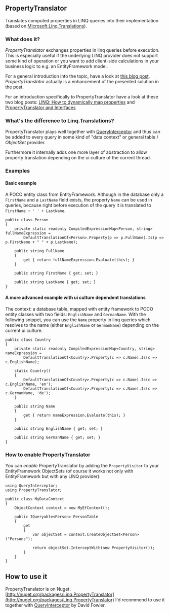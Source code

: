 ## PropertyTranslator

Translates computed properties in LINQ queries into their implementation (based on [Microsoft.Linq.Translations](https://github.com/damieng/Linq.Translations)). 

### What does it?

*PropertyTranslator* exchanges properties in linq queries before execution. This is especially useful if the underlying LINQ provider does not support some kind of operation or you want to add client-side calculations in your business logic to e.g. an EntityFramework model.

For a general introduction into the topic, have a look at [this blog post](http://damieng.com/blog/2009/06/24/client-side-properties-and-any-remote-linq-provider). *PropertyTranslator* actually is a enhancement of the presented solution in the post.

For an introduction specifically to PropertyTranslator have a look at these two blog posts: [LINQ: How to dynamically map properties](http://www.peschuster.de/2012/03/linq-how-to-dynamically-map-properties/) and [PropertyTranslator and Interfaces](http://www.peschuster.de/2012/03/propertytranslator-and-interfaces/)

### What's the difference to Linq.Translations?

PropertyTranslator plays well together with [QueryInterceptor](https://github.com/davidfowl/QueryInterceptor) and thus can be added to every query in some kind of "data context" or general table / *ObjectSet* provider.

Furthermore it internally adds one more layer of abstraction to allow property translation depending on the ui culture of the current thread.

### Examples

#### Basic example

A POCO entity class from EntityFramework. Although in the database only a `FirstName` and a `LastName` field exists, the property `Name` can be used in queries, because right before execution of the query it is translated to `FirstName + ' ' + LastName`.

    public class Person
    {
    	private static readonly CompiledExpressionMap<Person, string> fullNameExpression = 
    	    DefaultTranslationOf<Person>.Property(p => p.FullName).Is(p => p.FirstName + " " + p.LastName);
    	    
    	public string FullName
    	{
    		get { return fullNameExpression.Evaluate(this); }
    	}
    	
    	public string FirstName { get; set; }
    	
    	public string LastName { get; set; }    	
    }

#### A more advanced example with ui culture dependent translations

The context: a database table, mapped with entity framework to POCO entity classes with two fields: `EnglishName` and `GermanName`. With the following snippet, you can use the `Name` property in linq queries which resolves to the name (either `EnglishName` or `GermanName`) depending on the current ui culture.

    public class Country
    {
    	private static readonly CompiledExpressionMap<Country, string> nameExpression = 
    	    DefaultTranslationOf<Country>.Property(c => c.Name).Is(c => c.EnglishName);
    	
    	static Country()
    	{
    	    DefaultTranslationOf<Country>.Property(c => c.Name).Is(c => c.EnglishName, 'en');
    	    DefaultTranslationOf<Country>.Property(c => c.Name).Is(c => c.GermanName, 'de');
    	}    	
    	
    	public string Name
    	{
    		get { return nameExpression.Evaluate(this); }
    	}
    	
    	public string EnglishName { get; set; }
    	
    	public string GermanName { get; set; }    	
    }

### How to enable PropertyTranslator

You can *enable* PropertyTranslator by adding the `PropertyVisitor` to your EntityFramework ObjectSets (of course it works not only with EntityFramework but with any LINQ provider):

    using QueryInterceptor;
    using PropertyTranslator;

    public class MyDataContext
    {
        ObjectContext context = new MyEfContext();
        
        public IQueryable<Person> PersonTable
        {
            get
            {
                var objectSet = context.CreateObjectSet<Person>("Persons");
                
                return objectSet.InterceptWith(new PropertyVisitor());
            }
        }
    }

## How to use it
PropertyTranslator is on Nuget: [http://nuget.org/packages/Linq.PropertyTranslator](http://nuget.org/packages/Linq.PropertyTranslator)
I'd recommend to use it together with [QueryInterceptor](http://nuget.org/packages/QueryInterceptor) by David Fowler.